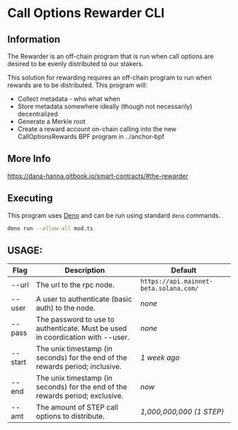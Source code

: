 # Call Options Rewarder CLI

## Information

The Rewarder is an off-chain program that is run when call options are desired to be evenly distributed to our stakers.

This solution for rewarding requires an off-chain program to run when rewards are to be distributed.  This program will:
 - Collect metadata - who what when
 - Store metadata somewhere ideally (though not necessarily) decentralized
 - Generate a Merkle root
 - Create a reward account on-chain calling into the new CallOptionsRewards BPF program in ../anchor-bpf

## More Info

https://dana-hanna.gitbook.io/smart-contracts/#the-rewarder

## Executing

This program uses [Deno](https://deno.land/) and can be run using standard `deno` commands.

```bash
deno run --allow-all mod.ts 
```

## USAGE:

|Flag|Description|Default|
|---|---|---|
|--url|The url to the rpc node.|`https://api.mainnet-beta.solana.com/`|
|--user|A user to authenticate (basic auth) to the node.|_none_|
|--pass|The password to use to authenticate. Must be used in coordication with --user.|_none_|
|--start|The unix timestamp (in seconds) for the end of the rewards period; inclusive.|_1 week ago_|
|--end|The unix timestamp (in seconds) for the end of the rewards period; exclusive.|_now_|
|--amt|The amount of STEP call options to distribute.|_1,000,000,000 (1 STEP)_|
